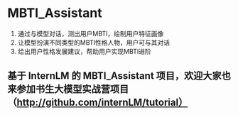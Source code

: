 # MBTI_Assistant
1. 通过与模型对话，测出用户MBTI，绘制用户特征画像
2. 让模型扮演不同类型的MBTI性格人物，用户可与其对话
3. 给出用户性格发展建议，帮助用户实现MBTI进阶
## 基于 InternLM 的 MBTI_Assistant 项目，欢迎大家也来参加书生大模型实战营项目（http://github.com/internLM/tutorial）

